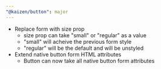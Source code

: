 ```yaml
---
"@kaizen/button": major
---
```


- Replace form with size prop
  - size prop can take "small" or "regular" as a value
  - "small" will acheive the previous form style
  - "regular" will be the default and will be unstyled
- Extend native button form HTML attributes
  - Button can now take all native button form attributes

